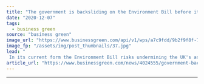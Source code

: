 ```yaml
---
title: "The government is backsliding on the Environment Bill before it even becomes law"
date: "2020-12-07"
tags: 
  - business green
source: "business green"
image_url: "https://www.businessgreen.com/api/v1/wps/a7c9fdd/9b2f9f8f-7fb2-412e-9a8a-5d71951115e6/1/Hatti-Owens-clientearth-185x114.jpg"
image_fp: "/assets/img/post_thumbnails/37.jpg"
lead: "
 In its current form the Environment Bill risks undermining the UK's aspiration for green leadership, argues ClientEarth lawyer Hatti Owens ..."
article_url: "https://www.businessgreen.com/news/4024555/government-backsliding-environment-law"
---
```


---
